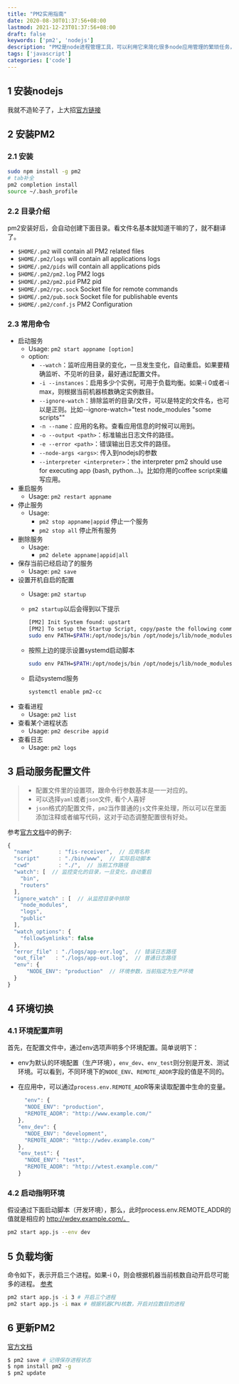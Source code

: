 ```yaml
---
title: "PM2实用指南"
date: 2020-08-30T01:37:56+08:00
lastmod: 2021-12-23T01:37:56+08:00
draft: false
keywords: ['pm2', 'nodejs']
description: "PM2是node进程管理工具，可以利用它来简化很多node应用管理的繁琐任务，如性能监控、自动重启、负载均衡等，而且使用非常简单"
tags: ['javascript']
categories: ['code']
---
```


<!--more-->

## 1 安装nodejs

我就不造轮子了，上大招[官方链接](https://nodejs.org/zh-cn/download/)

## 2 安装PM2

### 2.1 安装

  ```bash
  sudo npm install -g pm2
  # tab补全
  pm2 completion install
  source ~/.bash_profile
  ```

### 2.2 目录介绍

pm2安装好后，会自动创建下面目录。看文件名基本就知道干嘛的了，就不翻译了。

  * `$HOME/.pm2` will contain all PM2 related files
  * `$HOME/.pm2/logs` will contain all applications logs
  * `$HOME/.pm2/pids` will contain all applications pids
  * `$HOME/.pm2/pm2.log` PM2 logs
  * `$HOME/.pm2/pm2.pid` PM2 pid
  * `$HOME/.pm2/rpc.sock` Socket file for remote commands
  * `$HOME/.pm2/pub.sock` Socket file for publishable events
  * `$HOME/.pm2/conf.js` PM2 Configuration

### 2.3 常用命令

  * 启动服务 
    * Usage: `pm2 start appname [option]`
    * option:
      * `--watch`：监听应用目录的变化，一旦发生变化，自动重启。如果要精确监听、不见听的目录，最好通过配置文件。
      * `-i --instances`：启用多少个实例，可用于负载均衡。如果-i 0或者-i max，则根据当前机器核数确定实例数目。
      * `--ignore-watch`：排除监听的目录/文件，可以是特定的文件名，也可以是正则。比如--ignore-watch="test node_modules "some scripts""
      * `-n --name`：应用的名称。查看应用信息的时候可以用到。
      * `-o --output <path>`：标准输出日志文件的路径。
      * `-e --error <path>`：错误输出日志文件的路径。
      * `--node-args <args>`: 传入到nodejs的参数
      * `--interpreter <interpreter>`：the interpreter pm2 should use for executing app (bash, python...)。比如你用的coffee script来编写应用。
  * 重启服务
    * Usage: `pm2 restart appname`
  * 停止服务
    * Usage: 
      * `pm2 stop appname|appid` 停止一个服务
      * `pm2 stop all` 停止所有服务
  * 删除服务
    * Usage: 
      * `pm2 delete appname|appid|all`
  * 保存当前已经启动了的服务
    * Usage: `pm2 save`
  * 设置开机自启的配置
    * Usage: `pm2 startup`
    * `pm2 startup`以后会得到以下提示

      ```bash
      [PM2] Init System found: upstart
      [PM2] To setup the Startup Script, copy/paste the following command:
      sudo env PATH=$PATH:/opt/nodejs/bin /opt/nodejs/lib/node_modules/pm2/bin/pm2 startup systemd -u cc --hp /home/cc
      ```

    * 按照上边的提示设置systemd启动脚本

      ```bash
      sudo env PATH=$PATH:/opt/nodejs/bin /opt/nodejs/lib/node_modules/pm2/bin/pm2 startup systemd -u cc --hp /home/cc
      ```

    * 启动systemd服务

      ```bash
      systemctl enable pm2-cc
      ```
  * 查看进程
    * Usage: `pm2 list`
  * 查看某个进程状态
    * Usage: `pm2 describe appid`
  * 查看日志
    * Usage: `pm2 logs`

## 3 启动服务配置文件

>* 配置文件里的设置项，跟命令行参数基本是一一对应的。
>* 可以选择`yaml`或者`json`文件, 看个人喜好
>* `json`格式的配置文件，`pm2`当作普通的`js`文件来处理，所以可以在里面添加注释或者编写代码，这对于动态调整配置很有好处。

参考[官方文档](http://pm2.keymetrics.io/docs/usage/pm2-doc-single-page/)中的例子:

```js
{
  "name"        : "fis-receiver",  // 应用名称
  "script"      : "./bin/www",  // 实际启动脚本
  "cwd"         : "./",  // 当前工作路径
  "watch": [  // 监控变化的目录，一旦变化，自动重启
    "bin",
    "routers"
  ],
  "ignore_watch" : [  // 从监控目录中排除
    "node_modules", 
    "logs",
    "public"
  ],
  "watch_options": {
    "followSymlinks": false
  },
  "error_file" : "./logs/app-err.log",  // 错误日志路径
  "out_file"   : "./logs/app-out.log",  // 普通日志路径
  "env": {
      "NODE_ENV": "production"  // 环境参数，当前指定为生产环境
  }
}
```

## 4 环境切换

### 4.1 环境配置声明

首先，在配置文件中，通过env选项声明多个环境配置。简单说明下：
* env为默认的环境配置（生产环境），`env_dev`、`env_test`则分别是开发、测试环境。可以看到，不同环境下的`NODE_ENV`、`REMOTE_ADDR`字段的值是不同的。
* 在应用中，可以通过`process.env.REMOTE_ADD`R等来读取配置中生命的变量。

  ```js
    "env": {
    "NODE_ENV": "production",
    "REMOTE_ADDR": "http://www.example.com/"
  },
  "env_dev": {
    "NODE_ENV": "development",
    "REMOTE_ADDR": "http://wdev.example.com/"
  },
  "env_test": {
    "NODE_ENV": "test",
    "REMOTE_ADDR": "http://wtest.example.com/"
  }
  ```

### 4.2 启动指明环境

假设通过下面启动脚本（开发环境），那么，此时process.env.REMOTE_ADDR的值就是相应的 http://wdev.example.com/。
```bash
pm2 start app.js --env dev
```

## 5 负载均衡

命令如下，表示开启三个进程。如果-i 0，则会根据机器当前核数自动开启尽可能多的进程。
[参考](http://pm2.keymetrics.io/docs/usage/cluster-mode/#automatic-load-balancing)

```bash
pm2 start app.js -i 3 # 开启三个进程
pm2 start app.js -i max # 根据机器CPU核数，开启对应数目的进程 
```

## 6 更新PM2

[官方文档](http://pm2.keymetrics.io/docs/usage/update-pm2/#updating-pm2)

```bash
$ pm2 save # 记得保存进程状态
$ npm install pm2 -g
$ pm2 update
```